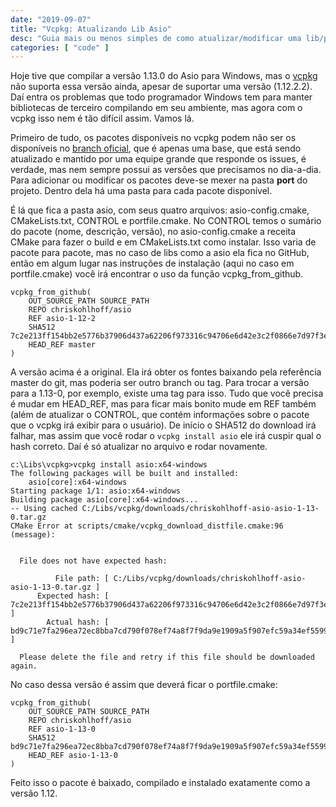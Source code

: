 ```yaml
---
date: "2019-09-07"
title: "Vcpkg: Atualizando Lib Asio"
desc: "Guia mais ou menos simples de como atualizar/modificar uma lib/pacote disponível no vcpkg."
categories: [ "code" ]
---
```

Hoje tive que compilar a versão 1.13.0 do Asio para Windows, mas o [vcpkg](/vcpkg) não suporta essa versão ainda, apesar de suportar uma versão (1.12.2.2). Daí entra os problemas que todo programador Windows tem para manter bibliotecas de terceiro compilando em seu ambiente, mas agora com o vcpkg isso nem é tão difícil assim. Vamos lá.

Primeiro de tudo, os pacotes disponíveis no vcpkg podem não ser os disponíveis no [branch oficial](https://github.com/microsoft/vcpkg), que é apenas uma base, que está sendo atualizado e mantido por uma equipe grande que responde os issues, é verdade, mas nem sempre possui as versões que precisamos no dia-a-dia. Para adicionar ou modificar os pacotes deve-se mexer na pasta **port** do projeto. Dentro dela há uma pasta para cada pacote disponível.

É lá que fica a pasta asio, com seus quatro arquivos: asio-config.cmake, CMakeLists.txt, CONTROL e portfile.cmake. No CONTROL temos o sumário do pacote (nome, descrição, versão), no asio-config.cmake a receita CMake para fazer o build e em CMakeLists.txt como instalar. Isso varia de pacote para pacote, mas no caso de libs como a asio ela fica no GitHub, então em algum lugar nas instruções de instalação (aqui no caso em portfile.cmake) você irá encontrar o uso da função vcpkg_from_github.

```
vcpkg_from_github(
    OUT_SOURCE_PATH SOURCE_PATH
    REPO chriskohlhoff/asio
    REF asio-1-12-2
    SHA512 7c2e213ff154bb2e5776b37906d437a62206f973316c94706e6d42e3c2f0866e7d97f3e40225ab5f28bf2c4a33fa0b38a4b75421aef86ddf9f2da0811caa2d00
    HEAD_REF master
)
```

A versão acima é a original. Ela irá obter os fontes baixando pela referência master do git, mas poderia ser outro branch ou tag. Para trocar a versão para a 1.13-0, por exemplo, existe uma tag para isso. Tudo que você precisa é mudar em HEAD_REF, mas para ficar mais bonito mude em REF também (além de atualizar o CONTROL, que contém informações sobre o pacote que o vcpkg irá exibir para o usuário). De início o SHA512 do download irá falhar, mas assim que você rodar o `vcpkg install asio` ele irá cuspir qual o hash correto. Daí é só atualizar no arquivo e rodar novamente.

```
c:\Libs\vcpkg>vcpkg install asio:x64-windows
The following packages will be built and installed:
    asio[core]:x64-windows
Starting package 1/1: asio:x64-windows
Building package asio[core]:x64-windows...
-- Using cached C:/Libs/vcpkg/downloads/chriskohlhoff-asio-asio-1-13-0.tar.gz
CMake Error at scripts/cmake/vcpkg_download_distfile.cmake:96 (message):


  File does not have expected hash:

          File path: [ C:/Libs/vcpkg/downloads/chriskohlhoff-asio-asio-1-13-0.tar.gz ]
      Expected hash: [ 7c2e213ff154bb2e5776b37906d437a62206f973316c94706e6d42e3c2f0866e7d97f3e40225ab5f28bf2c4a33fa0b38a4b75421aef86ddf9f2da0811caa2d00 ]
        Actual hash: [ bd9c71e7fa296ea72ec8bba7cd790f078ef74a8f7f9da9e1909a5f907efc59a34ef5599bade21b74a19aa302cdc0d171a409ec6eb019554262b728e7b74e4f1f ]

  Please delete the file and retry if this file should be downloaded again.
```

No caso dessa versão é assim que deverá ficar o portfile.cmake:

```
vcpkg_from_github(
    OUT_SOURCE_PATH SOURCE_PATH
    REPO chriskohlhoff/asio
    REF asio-1-13-0
    SHA512 bd9c71e7fa296ea72ec8bba7cd790f078ef74a8f7f9da9e1909a5f907efc59a34ef5599bade21b74a19aa302cdc0d171a409ec6eb019554262b728e7b74e4f1f
    HEAD_REF asio-1-13-0
)
```

Feito isso o pacote é baixado, compilado e instalado exatamente como a versão 1.12.
